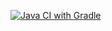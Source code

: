 [![Java CI with Gradle](https://github.com/Galina0109/testApi/actions/workflows/gradle.yml/badge.svg)](https://github.com/Galina0109/testApi/actions/workflows/gradle.yml)